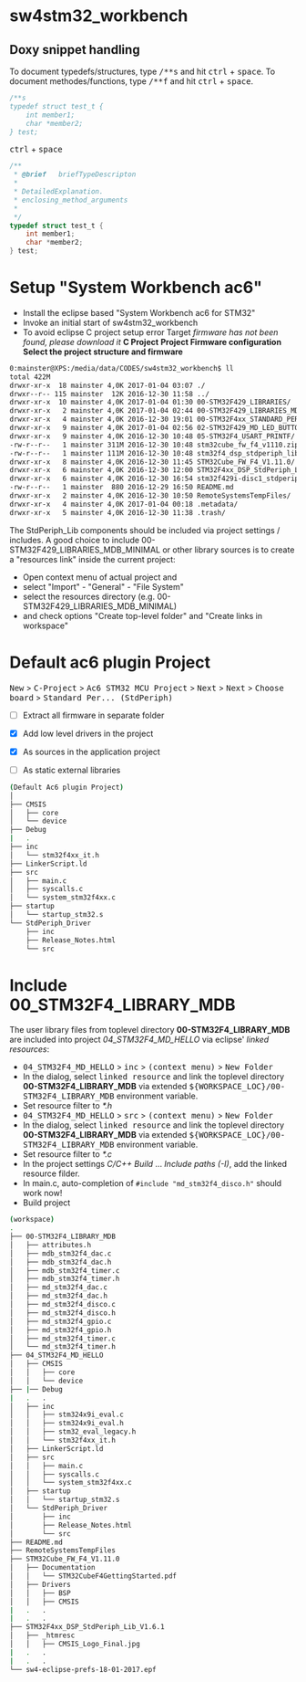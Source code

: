 # sw4stm32_workbench #

## Doxy snippet handling ##

To document typedefs/structures, type <kbd>/**s</kbd> and hit <kbd>ctrl</kbd> + <kbd>space</kbd>.
To document methodes/functions, type <kbd>/**f</kbd> and hit <kbd>ctrl</kbd> + <kbd>space</kbd>.

```C
/**s 
typedef struct test_t {
    int member1;
    char *member2;
} test;
```
<kbd>ctrl</kbd> + <kbd>space</kbd>
```C 
/**
 * @brief   briefTypeDescripton
 *
 * DetailedExplanation.
 * enclosing_method_arguments
 *
 */
typedef struct test_t {
    int member1;
    char *member2;
} test;
```
# Setup "System Workbench ac6" #

- Install the eclipse based "System Workbench ac6 for STM32"
- Invoke an initial start of sw4stm32_workbench
- To avoid eclipse C project setup error Target _firmware has not been found, please download it_
__C Project__
__Project Firmware configuration__
__Select the project structure and firmware__

```bash
0:mainster@XPS:/media/data/CODES/sw4stm32_workbench$ ll
total 422M
drwxr-xr-x  18 mainster 4,0K 2017-01-04 03:07 ./
drwxr--r-- 115 mainster  12K 2016-12-30 11:58 ../
drwxr-xr-x  10 mainster 4,0K 2017-01-04 01:30 00-STM32F429_LIBRARIES/                   # Complete lib of Tilen Majerle
drwxr-xr-x   2 mainster 4,0K 2017-01-04 02:44 00-STM32F429_LIBRARIES_MDB_MINIMAL/       # Minimal part of Tilen Majerles lib
drwxr-xr-x   4 mainster 4,0K 2016-12-30 19:01 00-STM32F4xx_STANDARD_PERIPHERAL_DRIVERS/ # StdPeriph_Lib included in Tilen Majerles lib 
drwxr-xr-x   9 mainster 4,0K 2017-01-04 02:56 02-STM32F429_MD_LED_BUTTON/
drwxr-xr-x   9 mainster 4,0K 2016-12-30 10:48 05-STM32F4_USART_PRINTF/
-rw-r--r--   1 mainster 311M 2016-12-30 10:48 stm32cube_fw_f4_v1110.zip             # Download 1. via IDE  
-rw-r--r--   1 mainster 111M 2016-12-30 10:48 stm32f4_dsp_stdperiph_lib_v161.zip    # Download 2. via IDE
drwxr-xr-x   8 mainster 4,0K 2016-12-30 11:45 STM32Cube_FW_F4_V1.11.0/              # Unzipped "Download 1."
drwxr-xr-x   6 mainster 4,0K 2016-12-30 12:00 STM32F4xx_DSP_StdPeriph_Lib_V1.6.1/   # Unzipped "Download 2."
drwxr-xr-x   6 mainster 4,0K 2016-12-30 16:54 stm32f429i-disc1_stdperiph_lib/       # ???
-rw-r--r--   1 mainster  880 2016-12-29 16:50 README.md
drwxr-xr-x   2 mainster 4,0K 2016-12-30 10:50 RemoteSystemsTempFiles/
drwxr-xr-x   4 mainster 4,0K 2017-01-04 00:18 .metadata/
drwxr-xr-x   5 mainster 4,0K 2016-12-30 11:38 .trash/
```

The StdPeriph_Lib components should be included via project settings / includes.
A good choice to include 00-STM32F429_LIBRARIES_MDB_MINIMAL or other library sources is to create a "resources link" inside the current project:

- Open context menu of actual project and
- select "Import" - "General" - "File System"
- select the resources directory (e.g. 00-STM32F429_LIBRARIES_MDB_MINIMAL)
- and check options "Create top-level folder" and "Create links in workspace"

# Default ac6 plugin Project #

<kbd>New</kbd> > <kbd>C-Project</kbd> > <kbd>Ac6 STM32 MCU Project</kbd> > <kbd>Next</kbd> > <kbd>Next</kbd> > <kbd>Choose board</kbd> > <kbd>Standard Per... (StdPeriph)</kbd>  

- [ ] Extract all firmware in separate folder
- [x] Add low level drivers in the project
- [x] As sources in the application project
- [ ] As static external libraries


```bash
(Default Ac6 plugin Project)
│
├── CMSIS
│   ├── core
│   └── device
├── Debug
|   . 
├── inc
│   └── stm32f4xx_it.h
├── LinkerScript.ld
├── src
│   ├── main.c
│   ├── syscalls.c
│   └── system_stm32f4xx.c
├── startup
│   └── startup_stm32.s
└── StdPeriph_Driver
    ├── inc
    ├── Release_Notes.html
    └── src
```

# Include 00_STM32F4_LIBRARY_MDB #

The user library files from toplevel directory __00-STM32F4_LIBRARY_MDB__ are included into project *04_STM32F4_MD_HELLO* via eclipse' _linked resources_:
 
- <kbd>04\_STM32F4\_MD\_HELLO</kbd> > <kbd>inc</kbd> > <kbd>(context menu)</kbd> > <kbd>New Folder</kbd> 
- In the dialog, select <kbd>linked resource</kbd> and link the toplevel directory __00-STM32F4\_LIBRARY\_MDB__ via extended <kbd>${WORKSPACE\_LOC}/00-STM32F4\_LIBRARY\_MDB</kbd> environment variable.
- Set resource filter to _*.h_
- <kbd>04\_STM32F4\_MD\_HELLO</kbd> > <kbd>src</kbd> > <kbd>(context menu)</kbd> > <kbd>New Folder</kbd> 
- In the dialog, select <kbd>linked resource</kbd> and link the toplevel directory __00-STM32F4\_LIBRARY\_MDB__ via extended <kbd>${WORKSPACE\_LOC}/00-STM32F4\_LIBRARY\_MDB</kbd> environment variable.
- Set resource filter to _*.c_
- In the project settings _C/C++ Build_ ... _Include paths (-I)_, add the linked resource filder. 
- In main.c, auto-completion of ```#include "md_stm32f4_disco.h"``` should work now! 
- Build project

```bash
(workspace)
.
├── 00-STM32F4_LIBRARY_MDB
│   ├── attributes.h
│   ├── mdb_stm32f4_dac.c
│   ├── mdb_stm32f4_dac.h
│   ├── mdb_stm32f4_timer.c
│   ├── mdb_stm32f4_timer.h
│   ├── md_stm32f4_dac.c
│   ├── md_stm32f4_dac.h
│   ├── md_stm32f4_disco.c
│   ├── md_stm32f4_disco.h
│   ├── md_stm32f4_gpio.c
│   ├── md_stm32f4_gpio.h
│   ├── md_stm32f4_timer.c
│   └── md_stm32f4_timer.h
├── 04_STM32F4_MD_HELLO
│   ├── CMSIS
│   │   ├── core
│   │   └── device
├── |── Debug
|   .   . 
│   ├── inc
│   │   ├── stm324x9i_eval.c
│   │   ├── stm324x9i_eval.h
│   │   ├── stm32_eval_legacy.h
│   │   └── stm32f4xx_it.h
│   ├── LinkerScript.ld
│   ├── src
│   │   ├── main.c
│   │   ├── syscalls.c
│   │   └── system_stm32f4xx.c
│   ├── startup
│   │   └── startup_stm32.s
│   └── StdPeriph_Driver
│       ├── inc
│       ├── Release_Notes.html
│       └── src
├── README.md
├── RemoteSystemsTempFiles
├── STM32Cube_FW_F4_V1.11.0
│   ├── Documentation
│   │   └── STM32CubeF4GettingStarted.pdf
│   ├── Drivers
│   │   ├── BSP
│   │   ├── CMSIS
|   .   .
|   .   .
├── STM32F4xx_DSP_StdPeriph_Lib_V1.6.1
│   ├── _htmresc
│   │   ├── CMSIS_Logo_Final.jpg
|   .   .
|   .   .
└── sw4-eclipse-prefs-18-01-2017.epf
```
